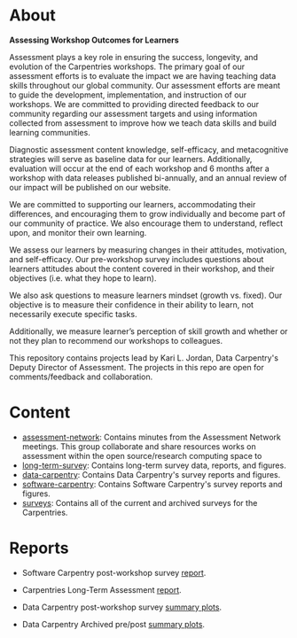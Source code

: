 # About

**Assessing Workshop Outcomes for Learners**
 
Assessment plays a key role in ensuring the success, longevity, and evolution of the Carpentries workshops. The primary goal of our assessment efforts is to evaluate the impact we are having teaching data skills throughout our global community. Our assessment efforts are meant to guide the development, implementation, and instruction of our workshops. We are committed to providing directed feedback to our community regarding our assessment targets and using information collected from assessment to improve how we teach data skills and build learning communities.

Diagnostic assessment content knowledge, self-efficacy, and metacognitive strategies will serve as baseline data for our learners. Additionally, evaluation will occur at the end of each workshop and 6 months after a workshop with data releases published bi-annually, and an annual review of our impact will be published on our website.

We are committed to supporting our learners, accommodating their differences, and encouraging them to grow individually and become part of our community of practice. We also encourage them to understand, reflect upon, and monitor their own learning.

We assess our learners by measuring changes in their attitudes, motivation, and self-efficacy. Our pre-workshop survey includes questions about learners attitudes about the content covered in their workshop, and their objectives (i.e. what they hope to learn).

We also ask questions to measure learners mindset (growth vs. fixed). Our objective is to measure their confidence in their ability to learn, not necessarily execute specific tasks.

Additionally, we measure learner’s perception of skill growth and whether or not they plan to recommend our workshops to colleagues.

This repository contains projects lead by Kari L. Jordan, Data Carpentry's Deputy Director of Assessment. The projects in this repo are open for comments/feedback and collaboration.

# Content
+ [assessment-network](https://github.com/carpentries/assessment/tree/master/assessment-network): Contains minutes from the Assessment Network meetings. This group collaborate and share resources works on assessment within the open source/research computing space to 
+ [long-term-survey](https://github.com/carpentries/assessment/tree/master/long-term-survey): Contains long-term survey data, reports, and figures.
+ [data-carpentry](https://github.com/carpentries/assessment/tree/master/data-carpentry): Contains Data Carpentry's survey reports and figures.
+ [software-carpentry](https://github.com/carpentries/assessment/tree/master/software-carpentry): Contains Software Carpentry's survey reports and figures.
+ [surveys](https://github.com/carpentries/assessment/tree/master/surveys): Contains all of the current and archived surveys for the Carpentries.

# Reports  
+ Software Carpentry post-workshop survey [report](https://carpentries.github.io/assessment/software-carpentry/postreport.html).  

+ Carpentries Long-Term Assessment [report](https://carpentries.github.io/assessment/carpentries/long-term-survey/report.html).  

+ Data Carpentry post-workshop survey [summary plots](https://carpentries.github.io/assessment/data-carpentry/postworkshop/report.html).
 
+ Data Carpentry Archived pre/post [summary plots](https://carpentries.github.io/assessment/data-carpentry/pre-and-post/archived-survey-analysis/archived_survey_report.html).

